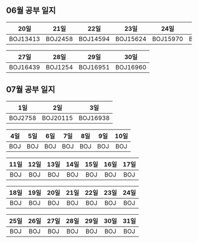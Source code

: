 ## 06월 공부 일지
20일 | 21일 | 22일 | 23일  | 24일  |  25일  | 26일
:-----:|:-----:|:-----:|:-----:|:-----:|:-----:|:-----:
BOJ13413|BOJ2458|BOJ14594|BOJ15624|BOJ15970|BOJ16162|BOJ2583

27일 | 28일 | 29일 | 30일
:-----:|:-----:|:-----:|:-----:
BOJ16439|BOJ1254|BOJ16951|BOJ16960

## 07월 공부 일지
1일 | 2일 | 3일
:-----:|:-----:|:-----:
BOJ2758 | BOJ20115 | BOJ16938

4일 | 5일 | 6일 | 7일 | 8일 | 9일 | 10일
:-----:|:-----:|:-----:|:-----:|:-----:|:-----:|:-----:
BOJ | BOJ | BOJ | BOJ | BOJ | BOJ | BOJ

11일 | 12일 | 13일 | 14일 | 15일 | 16일 | 17일
:-----:|:-----:|:-----:|:-----:|:-----:|:-----:|:-----:
BOJ | BOJ | BOJ | BOJ | BOJ | BOJ | BOJ

18일 | 19일 | 20일 | 21일 | 22일 | 23일 | 24일
:-----:|:-----:|:-----:|:-----:|:-----:|:-----:|:-----:
BOJ | BOJ | BOJ | BOJ | BOJ | BOJ | BOJ

25일 | 26일 | 27일 | 28일 | 29일 | 30일 | 31일
:-----:|:-----:|:-----:|:-----:|:-----:|:-----:|:-----:
BOJ | BOJ | BOJ | BOJ | BOJ | BOJ | BOJ